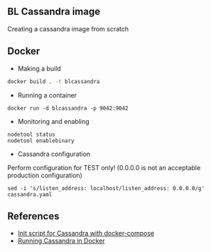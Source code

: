 ## BL Cassandra image

Creating a cassandra image from scratch

## Docker

- Making a build

```bash
docker build . -t blcassandra 
```

- Running a container

```shell
docker run -d blcassandra -p 9042:9042
```

- Monitoring and enabling

```shell
nodetool status
nodetool enablebinary
```

- Cassandra configuration

Perform configuration for TEST only! (0.0.0.0 is not an acceptable production configuration)

```shell
sed -i 's/listen_address: localhost/listen_address: 0.0.0.0/g' cassandra.yaml 
```

## References

-   [Init script for Cassandra with docker-compose](https://newbedev.com/init-script-for-cassandra-with-docker-compose)
-   [Running Cassandra in Docker](https://www.datastax.com/learn/apache-cassandra-operations-in-kubernetes/running-a-cassandra-application-in-docker#docker-images)